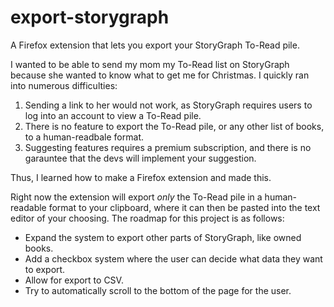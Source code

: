 # export-storygraph
A Firefox extension that lets you export your StoryGraph To-Read pile.

I wanted to be able to send my mom my To-Read list on StoryGraph because she wanted to know what to get me for Christmas.
I quickly ran into numerous difficulties:

1. Sending a link to her would not work, as StoryGraph requires users to log into an account to view a To-Read pile.
2. There is no feature to export the To-Read pile, or any other list of books, to a human-readbale format.
3. Suggesting features requires a premium subscription, and there is no garauntee that the devs will implement your suggestion.

Thus, I learned how to make a Firefox extension and made this.

Right now the extension will export *only* the To-Read pile in a human-readable format to your clipboard,
where it can then be pasted into the text editor of your choosing. The roadmap for this project is as follows:

- Expand the system to export other parts of StoryGraph, like owned books.
- Add a checkbox system where the user can decide what data they want to export.
- Allow for export to CSV.
- Try to automatically scroll to the bottom of the page for the user.
